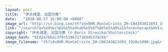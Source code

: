 ```yaml
---
layout: post
title:  "伊夫城堡，法国马赛"
date:   "2020-08-27 16:00:00 +0800"
image_url: "http://cn.bing.com/th?id=OHR.MonteCristo_ZH-CN4343811693_1920x1080.jpg&rf=LaDigue_1920x1080.jpg&pid=hp"
link: "/search?q=%e4%bc%8a%e5%a4%ab%e5%9f%8e%e5%a0%a1&form=hpcapt&mkt=zh-cn"
copyright: "伊夫城堡，法国马赛 (© Boris Stroujko/Shutterstock)"
image_hash: "91d2a766ac3f9c5186717169d5339cbb"
image_filename: "th?id=OHR.MonteCristo_ZH-CN4343811693_1920x1080.jpg&rf=LaDigue_1920x1080.jpg&pid=hp"
---
```

